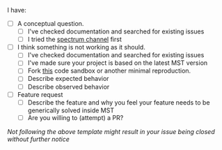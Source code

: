 I have:

* [ ] A conceptual question. 
  * [ ] I've checked documentation and searched for existing issues
  * [ ] I tried the [spectrum channel](https://spectrum.chat/mobx-state-tree) first
* [ ] I think something is not working as it should.
  * [ ] I've checked documentation and searched for existing issues
  * [ ] I've made sure your project is based on the latest MST version
  * [ ] Fork [this](https://codesandbox.io/s/jlnmjqr7xv) code sandbox or another minimal reproduction. 
  * [ ] Describe expected behavior
  * [ ] Describe observed behavior
* [ ] Feature request
   * [ ] Describe the feature and why you feel your feature needs to be generically solved inside MST
   * [ ] Are you willing to (attempt) a PR?
   
_Not following the above template might result in your issue being closed without further notice_
